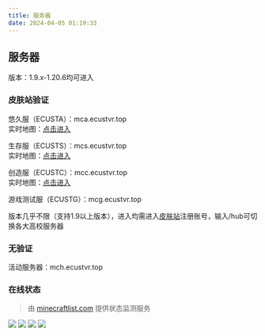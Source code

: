 ```yaml
---
title: 服务器
date: 2024-04-05 01:19:33
---
```

## 服务器
版本：1.9.x-1.20.6均可进入

### 皮肤站验证
悠久服（ECUSTA）：mca.ecustvr.top  
实时地图：[点击进入](http://mcmapa.ecustvr.top/)

生存服（ECUSTS）：mcs.ecustvr.top  
实时地图：[点击进入](http://mcmap.ecustvr.top/)

创造服（ECUSTC）：mcc.ecustvr.top  
实时地图：[点击进入](http://mcmaps.ecustvr.top/)

游戏测试服（ECUSTG）：mcg.ecustvr.top

版本几乎不限（支持1.9以上版本），进入均需进入[皮肤站](https://mcskin.ecustvr.top/)注册账号，输入/hub可切换各大高校服务器

### 无验证
活动服务器：mch.ecustvr.top

### 在线状态
> 由 [minecraftlist.com](https://minecraftlist.com/) 提供状态监测服务

[![](https://minecraftlist.ecustvr.top/servers/mca.ecustvr.top/banner.svg)](https://minecraftlist.com/servers/mca.ecustvr.top)
[![](https://minecraftlist.ecustvr.top/servers/mcs.ecustvr.top/banner.svg)](https://minecraftlist.com/servers/mcs.ecustvr.top)
[![](https://minecraftlist.ecustvr.top/servers/mcc.ecustvr.top/banner.svg)](https://minecraftlist.com/servers/mcc.ecustvr.top)
[![](https://minecraftlist.ecustvr.top/servers/mch.ecustvr.top/banner.svg)](https://minecraftlist.com/servers/mch.ecustvr.top)